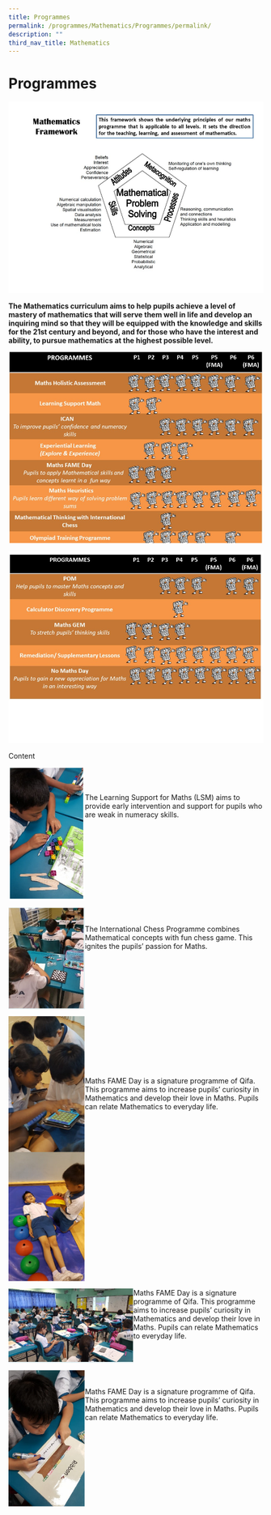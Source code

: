 ```yaml
---
title: Programmes
permalink: /programmes/Mathematics/Programmes/permalink/
description: ""
third_nav_title: Mathematics
---
```

Programmes
==========

![](/images/Slide1%20(1).jpeg)

**The Mathematics curriculum aims to help pupils achieve a level of mastery of mathematics that will serve them well in life and develop an inquiring mind so that they will be equipped with the knowledge and skills for the 21st century and beyond, and for those who have the interest and ability, to pursue mathematics at the highest possible level.**&nbsp;

![](/images/Slide2%20(1).jpeg)

![](/images/Slide3%20(1).jpeg)

Content

<img align="left" style="width:30%" src="/images/matheprog1.jpg">

<br><br><br>The Learning Support for Maths (LSM) aims to provide early intervention and support for pupils who are weak in numeracy skills.
<br clear="left">

<img align="left" style="width:30%" src="/images/matheprog2.jpg">

<br><br>The International Chess Programme combines Mathematical concepts with&nbsp;fun&nbsp;chess game. This ignites the pupils’ passion for Maths.
<br clear="left">

<img align="left" style="width:30%" src="/images/matheprog3.jpg">

<br><br><br><br><br><br><br>Maths FAME Day is a signature programme of Qifa. This programme aims to increase pupils’ curiosity in Mathematics and develop their love in Maths. Pupils can relate Mathematics to everyday life.
<br clear="left">

<img align="left" style="width:49%" src="/images/matheprog4.jpg">

Maths FAME Day is a signature programme of Qifa. This programme aims to increase pupils’ curiosity in Mathematics and develop their love in Maths. Pupils can relate Mathematics to everyday life.
<br clear="left">

<img align="left" style="width:30%" src="/images/matheprog5.jpg">

<br><br>Maths FAME Day is a signature programme of Qifa. This programme aims to increase pupils’ curiosity in Mathematics and develop their love in Maths. Pupils can relate Mathematics to everyday life.
<br clear="left">